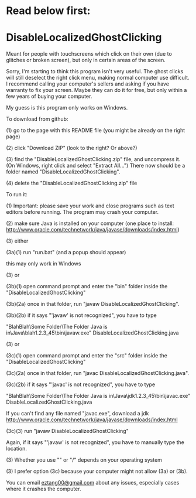 # Read below first:
# DisableLocalizedGhostClicking
Meant for people with touchscreens which click on their own (due to glitches or broken screen), but only in certain areas of the screen.

Sorry, I'm starting to think this program isn't very useful. The ghost clicks will still deselect the right click menu, making normal computer use difficult. I recommend calling your computer's sellers and asking if you have warranty to fix your screen. Maybe they can do it for free, but only within a few years of buying your computer.

My guess is this program only works on Windows.

To download from github:

(1) go to the page with this README file (you might be already on the right page)

(2) click "Download ZIP" (look to the right? Or above?)

(3) find the "DisableLocalizedGhostClicking.zip" file, and uncompress it. (On Windows, right click and select "Extract All...") There now should be a folder named "DisableLocalizedGhostClicking".

(4) delete the "DisableLocalizedGhostClicking.zip" file


To run it:

(1) Important: please save your work and close programs such as text editors before running. The program may crash your computer. 

(2) make sure Java is installed on your computer (one place to install: http://www.oracle.com/technetwork/java/javase/downloads/index.html)

(3) either

(3a)(1) run "run.bat" (and a popup should appear)

this may only work in Windows

(3) or

(3b)(1) open command prompt and enter the "bin" folder inside the "DisableLocalizedGhostClicking"

(3b)(2a) once in that folder, run "javaw DisableLocalizedGhostClicking".

(3b)(2b) if it says "'javaw' is not recognized", you have to type

"BlahBlah\Some Folder\The Folder Java is in\Java\blah1.2.3_45\bin\javaw.exe" DisableLocalizedGhostClicking.java

(3) or

(3c)(1) open command prompt and enter the "src" folder inside the "DisableLocalizedGhostClicking"

(3c)(2a) once in that folder, run "javac DisableLocalizedGhostClicking.java".

(3c)(2b) if it says "'javac' is not recognized", you have to type

"BlahBlah\Some Folder\The Folder Java is in\Java\jdk1.2.3_45\bin\javac.exe" DisableLocalizedGhostClicking.java

If you can't find any file named "javac.exe", download a jdk http://www.oracle.com/technetwork/java/javase/downloads/index.html

(3c)(3) run "javaw DisableLocalizedGhostClicking"

Again, if it says "'javaw' is not recognized", you have to manually type the location.

(3) Whether you use "\" or "/" depends on your operating system

(3) I prefer option (3c) because your computer might not allow (3a) or (3b).

You can email eztang00@gmail.com about any issues, especially cases where it crashes the computer.
